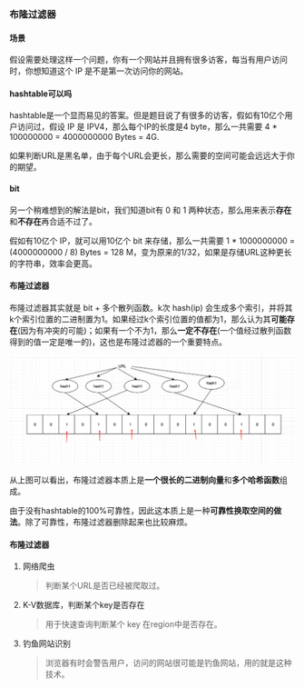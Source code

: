 ### 布隆过滤器

#### 场景

假设需要处理这样一个问题，你有一个网站并且拥有很多访客，每当有用户访问时，你想知道这个 IP 是不是第一次访问你的网站。

#### hashtable可以吗

hashtable是一个显而易见的答案。但是题目说了有很多的访客，假如有10亿个用户访问过，假设 IP 是 IPV4，那么每个IP的长度是4 byte，那么一共需要 4 * 100000000 = 4000000000 Bytes = 4G.

如果判断URL是黑名单，由于每个URL会更长，那么需要的空间可能会远远大于你的期望。

#### bit

另一个稍难想到的解法是bit，我们知道bit有 0 和 1 两种状态，那么用来表示**存在**和**不存在**再合适不过了。

假如有10亿个 IP，就可以用10亿个 bit 来存储，那么一共需要 1 * 1000000000 = (4000000000 / 8) Bytes = 128 M，变为原来的1/32，如果是存储URL这种更长的字符串，效率会更高。

#### 布隆过滤器

布隆过滤器其实就是 bit + 多个散列函数。k次 hash(ip) 会生成多个索引，并将其k个索引位置的二进制置为1。如果经过k个索引位置的值都为1，那么认为其**可能存在**(因为有冲突的可能)；如果有一个不为1，那么**一定不存在**(一个值经过散列函数得到的值一定是唯一的)，这也是布隆过滤器的一个重要特点。

![](pics/bloom-filter-url.png)

从上图可以看出，布隆过滤器本质上是**一个很长的二进制向量**和**多个哈希函数**组成。

由于没有hashtable的100%可靠性，因此这本质上是一种**可靠性换取空间的做法**。除了可靠性，布隆过滤器删除起来也比较麻烦。

#### 布隆过滤器

1. 网络爬虫

   > 判断某个URL是否已经被爬取过。

2. K-V数据库，判断某个key是否存在

   > 用于快速查询判断某个 key 在region中是否存在。

3. 钓鱼网站识别

   > 浏览器有时会警告用户，访问的网站很可能是钓鱼网站，用的就是这种技术。







